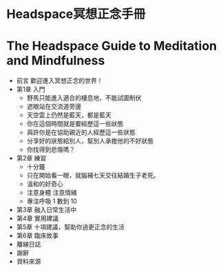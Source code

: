 # Headspace冥想正念手冊
# The Headspace Guide to Meditation and Mindfulness

- 前言      歡迎進入冥想正念的世界！
- 第1章    入門
    - 野馬只能進入適合的棲息地，不能試圖制伏
    - 遮眼站在交流道旁邊
    - 天空雲上仍然是藍天，都是藍天
    - 你在這個時間就是要經歷這一些狀態
    - 與許你是在協助親近的人經歷這一些狀態
    - 分享好的狀態給別人，幫別人承擔他的不好狀態
    - 你找得到悲傷嗎？
- 第2章    練習
    - 十分鐘
    - 只在開始看一眼，就腦補七天交往結婚生子老死。
    - 溫和的好奇心
    - 注意身體 注意情緒
    - 專注呼吸 1 數到 10
- 第3章    融入日常生活中
- 第4章    實用建議
- 第5章    十項建議，幫助你過更正念的生活
- 第6章    臨床故事
- 離線日誌
- 謝辭
- 資料來源